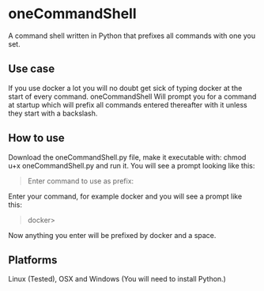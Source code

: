 # oneCommandShell
A command shell written in Python that prefixes all commands with one you set.


## Use case
If you use docker a lot you will no doubt get sick of typing docker at the start of every command. oneCommandShell Will prompt you for a command at startup which will prefix all commands entered thereafter with it unless they start with a backslash.


## How to use

Download the oneCommandShell.py file, make it executable with: chmod u+x oneCommandShell.py and run it.
You will see a prompt looking like this:


> Enter command to use as prefix:


Enter your command, for example docker and you will see a prompt like this:


> docker>


Now anything you enter will be prefixed by docker and a space.


## Platforms

Linux (Tested),
OSX and
Windows (You will need to install Python.)
